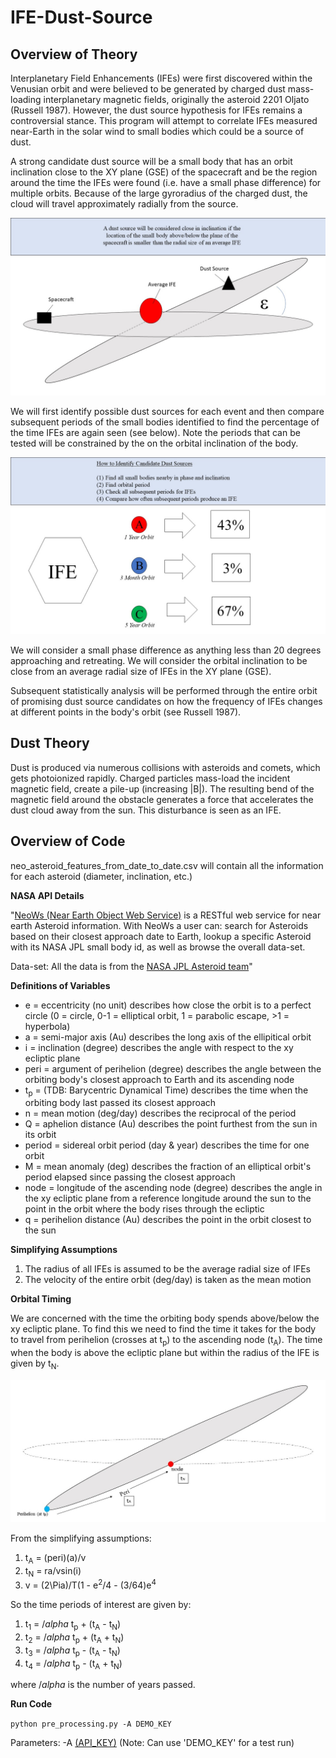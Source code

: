 # IFE-Dust-Source

## Overview of Theory
Interplanetary Field Enhancements (IFEs) were first discovered within the Venusian orbit and were believed to be generated by charged dust mass-loading interplanetary magnetic fields, originally the asteroid 2201 Oljato (Russell 1987). However, the dust source hypothesis for IFEs remains a controversial stance. This program will attempt to correlate IFEs measured near-Earth in the solar wind to small bodies which could be a source of dust.

A strong candidate dust source will be a small body that has an orbit inclination close to the XY plane (GSE) of the spacecraft and be the region around the time the IFEs were found (i.e. have a small phase difference) for multiple orbits. Because of the large gyroradius of the charged dust, the cloud will travel approximately radially from the source.

![Inclination Criteria](acceptable_inclination_criteria.JPG)

We will first identify possible dust sources for each event and then compare subsequent periods of the small bodies identified to find the percentage of the time IFEs are again seen (see below). Note the periods that can be tested will be constrained by the on the orbital inclination of the body.

![Steps to Identify Dust Sources](identify_dust_source_steps.JPG)

We will consider a small phase difference as anything less than 20 degrees approaching and retreating. We will consider the orbital inclination to be close from an average radial size of IFEs in the XY plane (GSE).

Subsequent statistically analysis will be performed through the entire orbit of promising dust source candidates on how the frequency of IFEs changes at different points in the body's orbit (see Russell 1987).

## Dust Theory
Dust is produced via numerous collisions with asteroids and comets, which gets photoionized rapidly. Charged particles mass-load the incident magnetic field, create a pile-up (increasing |B|). The resulting bend of the magnetic field around the obstacle generates a force that accelerates the dust cloud away from the sun. This disturbance is seen as an IFE.


## Overview of Code


neo_asteroid_features_from_date_to_date.csv will contain all the information for each asteroid (diameter, inclination, etc.) 

**NASA API Details**

"[NeoWs (Near Earth Object Web Service)](https://api.nasa.gov/api.html#NeoWS
"NASA NeoWS API") is a RESTful web service for near earth Asteroid information. With NeoWs a user can: search for Asteroids based on their closest approach date to Earth, lookup a specific Asteroid with its NASA JPL small body id, as well as browse the overall data-set.

Data-set: All the data is from the [NASA JPL Asteroid team](http://neo.jpl.nasa.gov/ "Neo JPL Full Dataset in Online Format")"

**Definitions of Variables**
* e = eccentricity (no unit) describes how close the orbit is to a perfect circle (0 = circle, 0-1 = elliptical orbit, 1 = parabolic escape, >1 = hyperbola)
* a = semi-major axis (Au) describes the long axis of the ellipitical orbit
* i = inclination (degree) describes the angle with respect to the xy ecliptic plane
* peri = argument of perihelion (degree) describes the angle between the orbiting body's closest approach to Earth and its ascending node
* t<sub>p</sub> =  (TDB: Barycentric Dynamical Time) describes the time when the orbiting body last passed its closest approach
* n = mean motion (deg/day) describes the reciprocal of the period
* Q = aphelion distance (Au) describes the point furthest from the sun in its orbit
* period = sidereal orbit period (day & year) describes the time for one orbit
* M = mean anomaly (deg) describes the fraction of an elliptical orbit's period elapsed since passing the closest approach
* node = longitude of the ascending node (degree) describes the angle in the xy ecliptic plane from a reference longitude around the sun to the point in the orbit where the body rises through the ecliptic
* q = perihelion distance (Au) describes the point in the orbit closest to the sun

**Simplifying Assumptions**
1. The radius of all IFEs is assumed to be the average radial size of IFEs
2. The velocity of the entire orbit (deg/day) is taken as the mean motion 

**Orbital Timing**

We are concerned with the time the orbiting body spends above/below the xy ecliptic plane. To find this we need to find the time it takes for the body to travel from perihelion (crosses at t<sub>p</sub>) to the ascending node (t<sub>A</sub>). The time when the body is above the ecliptic plane but within the radius of the IFE is given by t<sub>N</sub>.

![timing the orbit](timing_orbit.jpg)

From the simplifying assumptions:

1. t<sub>A</sub> = (peri)(a)/v
2. t<sub>N</sub> = ra/vsin(i)
3. v = (2\Pia)/T(1 - e<sup>2</sup>/4 - (3/64)e<sup>4</sup>

So the time periods of interest are given by:

1. t<sub>1</sub> = $/alpha$ t<sub>p</sub> + (t<sub>A</sub> - t<sub>N</sub>)
2. t<sub>2</sub> = $/alpha$ t<sub>p</sub> + (t<sub>A</sub> + t<sub>N</sub>)
3. t<sub>3</sub> = $/alpha$ t<sub>p</sub> - (t<sub>A</sub> - t<sub>N</sub>)
4. t<sub>4</sub> = $/alpha$ t<sub>p</sub> - (t<sub>A</sub> + t<sub>N</sub>)

where $/alpha$ is the number of years passed.

**Run Code**

`
python pre_processing.py -A DEMO_KEY
`

Parameters: -A [(API_KEY)](https://api.nasa.gov/index.html#apply-for-an-api-key "Get NASA API Key") (Note: Can use 'DEMO_KEY' for a test run)

